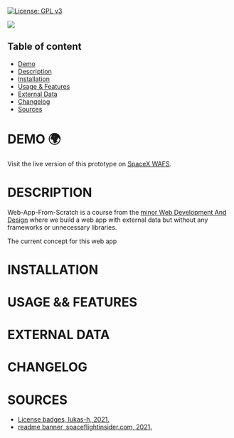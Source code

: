 [![License: GPL v3](https://img.shields.io/badge/License-GPLv3-blue.svg)](https://www.gnu.org/licenses/gpl-3.0)

![](https://www.spaceflightinsider.com/wp-content/uploads/2015/09/SpaceX-logo-posted-on-SpaceFlight-Insider.png)

## Table of content
* [Demo](#demo)
* [Description](#description)
* [Installation](#installation)
* [Usage & Features](#demo)
* [External Data](#external-data)
* [Changelog](#changelog)
* [Sources](#sources)

# DEMO 🌍
Visit the live version of this prototype on [SpaceX WAFS](https://dewarian.github.io/web-app-from-scratch-2021).

# DESCRIPTION
Web-App-From-Scratch is a course from the [minor Web Development And Design](https://github.com/cmda-minor-web/web-app-from-scratch-2021) where we build a web app with external data but without any frameworks or unnecessary libraries. 

The current concept for this web app 

# INSTALLATION

# USAGE && FEATURES

# EXTERNAL DATA


# CHANGELOG


# SOURCES
* [License badges, lukas-h, 2021.](https://gist.github.com/lukas-h/2a5d00690736b4c3a7ba)
* [readme banner, spaceflightinsider.com, 2021.](https://www.spaceflightinsider.com/organizations/space-exploration-technologies/spacex-seeks-permission-4425-satellite-internet-constellation/)
<!-- Add a link to your live demo in Github Pages 🌐-->

<!-- ☝️ replace this description with a description of your own work -->

<!-- replace the code in the /docs folder with your own, so you can showcase your work with GitHub Pages 🌍 -->

<!-- Add a nice poster image here at the end of the week, showing off your shiny frontend 📸 -->

<!-- Maybe a table of contents here? 📚 -->

<!-- How about a section that describes how to install this project? 🤓 -->

<!-- ...but how does one use this project? What are its features 🤔 -->

<!-- What external data source is featured in your project and what are its properties 🌠 -->

<!-- Maybe a checklist of done stuff and stuff still on your wishlist? ✅ -->

<!-- How about a license here? 📜 (or is it a licence?) 🤷 -->
